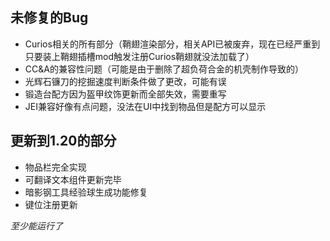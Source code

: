 ## 未修复的Bug
- Curios相关的所有部分（鞘翅渲染部分，相关API已被废弃，现在已经严重到只要装上鞘翅插槽mod触发注册Curios鞘翅就没法加载了）
- CC&A的兼容性问题（可能是由于删除了超负荷合金的机壳制作导致的）
- 光辉石镰刀的挖掘速度判断条件做了更改，可能有误
- 锻造台配方因为盔甲纹饰更新而全部失效，需要重写
- JEI兼容好像有点问题，没法在UI中找到物品但是配方可以显示

## 更新到1.20的部分
- 物品栏完全实现
- 可翻译文本组件更新完毕
- 暗影钢工具经验球生成功能修复
- 键位注册更新

*至少能运行了*